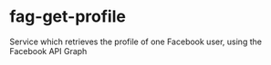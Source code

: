 # fag-get-profile
Service which retrieves the profile of one Facebook user, using the Facebook API Graph
